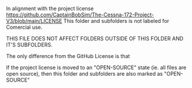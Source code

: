 In alignment with the project license https://github.com/CaptainBobSim/The-Cessna-172-Project-V3/blob/main/LICENSE
This folder and subfolders is not labeled for Comercial use.

THIS FILE DOES NOT AFFECT FOLDERS OUTSIDE OF THIS FOLDER AND IT'S SUBFOLDERS.


The only difference from the GitHub License is that 

If the project license is moved to an "OPEN-SOURCE" state (ie. all files are open source), then this folder and subfolders are also marked as "OPEN-SOURCE"